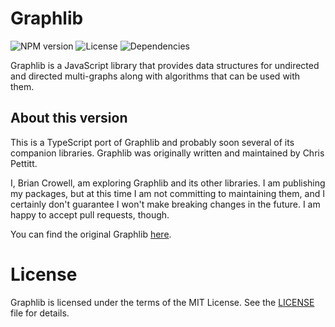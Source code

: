 # Graphlib

![NPM version](https://img.shields.io/npm/v/@fluggo/graphlib) ![License](https://img.shields.io/github/license/fluggo/graphlib) ![Dependencies](https://img.shields.io/librariesio/release/npm/@fluggo/graphlib)

Graphlib is a JavaScript library that provides data structures for undirected and directed multi-graphs along with algorithms that can be used with them.

## About this version

This is a TypeScript port of Graphlib and probably soon several of its companion libraries.
Graphlib was originally written and maintained by Chris Pettitt.

I, Brian Crowell, am exploring Graphlib and its other libraries.
I am publishing my packages, but at this time I am not committing to maintaining them, and I certainly don't guarantee I won't make breaking changes in the future.
I am happy to accept pull requests, though.

You can find the original Graphlib [here](https://github.com/dagrejs/graphlib).

# License

Graphlib is licensed under the terms of the MIT License. See the [LICENSE](LICENSE) file for details.

[npm package manager]: http://npmjs.org/
